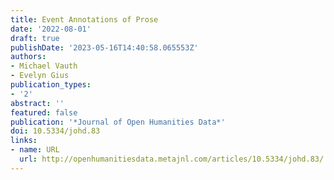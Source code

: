 ```yaml
---
title: Event Annotations of Prose
date: '2022-08-01'
draft: true
publishDate: '2023-05-16T14:40:58.065553Z'
authors:
- Michael Vauth
- Evelyn Gius
publication_types:
- '2'
abstract: ''
featured: false
publication: '*Journal of Open Humanities Data*'
doi: 10.5334/johd.83
links:
- name: URL
  url: http://openhumanitiesdata.metajnl.com/articles/10.5334/johd.83/
---
```


